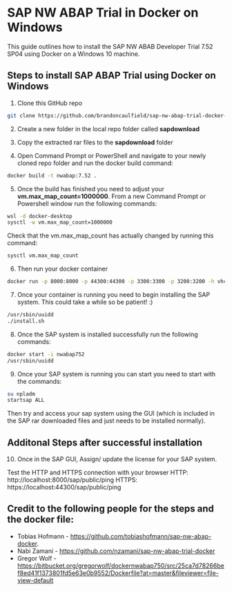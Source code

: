 # SAP NW ABAP Trial in Docker on Windows

This guide outlines how to install the SAP NW ABAB Developer Trial 7.52 SP04 using Docker on a Windows 10 machine.


## Steps to install SAP ABAP Trial using Docker on Windows
1. Clone this GitHub repo
```sh
git clone https://github.com/brandoncaulfield/sap-nw-abap-trial-docker-windows
```

2. Create a new folder in the local repo folder called **sapdownload**

3. Copy the extracted rar files to the **sapdownload** folder

4.  Open Command Prompt or PowerShell and navigate to your newly cloned repo folder and run the docker build command:
```sh
docker build -t nwabap:7.52 .
```

5. Once the build has finished you need to adjust your **vm.max_map_count=1000000**. From a new Command Prompt or Powershell window run the following commands:
```sh
wsl -d docker-desktop
sysctl -w vm.max_map_count=1000000
```
Check that the vm.max_map_count has actually changed by running this command:
```sh
sysctl vm.max_map_count
```
 
6. Then run your docker container
```sh
docker run -p 8000:8000 -p 44300:44300 -p 3300:3300 -p 3200:3200 -h vhcalnplci --name nwabap752 -it nwabap:7.52 /bin/bash
```

7. Once your container is running you need to begin installing the SAP system. This could take a while so be patient! :)
```sh
/usr/sbin/uuidd
./install.sh
``` 

8. Once the SAP system is installed successfully run the following commands:
```sh
docker start -i nwabap752
/usr/sbin/uuidd
```

9. Once your SAP system is running you can start you need to start with the commands:
```sh 
su npladm
startsap ALL
```
Then try and access your sap system using the GUI (which is included in the SAP rar downloaded files and just needs to be installed normally).

## Additonal Steps after successful installation

10. Once in the SAP GUI, Assign/ update the license for your SAP system.

Test the HTTP and HTTPS connection with your browser
HTTP: http://localhost:8000/sap/public/ping
HTTPS: https://localhost:44300/sap/public/ping


## Credit to the following people for the steps and the docker file:
* Tobias Hofmann - https://github.com/tobiashofmann/sap-nw-abap-docker.
* Nabi Zamani - https://github.com/nzamani/sap-nw-abap-trial-docker
* Gregor Wolf - https://bitbucket.org/gregorwolf/dockernwabap750/src/25ca7d78266bef8ed41f1373801fd5e63e0b9552/Dockerfile?at=master&fileviewer=file-view-default
